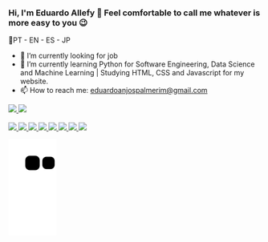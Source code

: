 ### Hi, I'm Eduardo Allefy 👋 Feel comfortable to call me whatever is more easy to you 😉

📢PT - EN - ES - JP

- 🔭 I’m currently looking for job
- 🌱 I’m currently learning Python for Software Engineering, Data Science and Machine Learning | Studying HTML, CSS and Javascript for my website.
- 📫 How to reach me: eduardoanjospalmerim@gmail.com

<div>
  <a href="https://www.linkedin.com/in/eduardoallefy" target="_blank" rel="noopener noreferrer">
  <img height="180cm" src="https://github-readme-stats-sigma-five.vercel.app/api?username=allefzy&show_icons=true&theme=tokyonight&include_all_commits=true&count_private=true"&pat_1=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""/>
  <img height="180cm" src="https://github-readme-stats-sigma-five.vercel.app/api/top-langs/?username=allefzy&layout=compact&langs_count=7&theme=tokyonight"/>
<div>

<div style="display: inline_block"><br>
  <img src="https://img.shields.io/badge/Java-ED8B00?style=for-the-badge&logo=java&logoColor=black">
  <img src="https://img.shields.io/badge/C%2B%2B-00599C?style=for-the-badge&logo=c%2B%2B&logoColor=black">
  <img src="https://img.shields.io/badge/C%23-239120?style=for-the-badge&logo=c-sharp&logoColor=black">
  <img src="https://img.shields.io/badge/Python-3776AB?style=for-the-badge&logo=python&logoColor=black">
  <img src="https://img.shields.io/badge/HTML-239120?style=for-the-badge&logo=html5&logoColor=black">
  <img src="https://img.shields.io/badge/CSS-239120?&style=for-the-badge&logo=css3&logoColor=black">
  <img src="https://img.shields.io/badge/JavaScript-F7DF1E?style=for-the-badge&logo=javascript&logoColor=black">
  <img src="https://img.shields.io/badge/.NET-5C2D91?style=for-the-badge&logo=.net&logoColor=black">
</div>

![Snake animation](https://github.com/allefzy/allefzy/blob/output/github-contribution-grid-snake.svg)  
